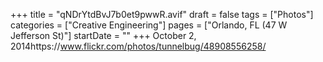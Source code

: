 +++
title = "qNDrYtdBvJ7b0et9pwwR.avif"
draft = false
tags = ["Photos"]
categories = ["Creative Engineering"]
pages = ["Orlando, FL (47 W Jefferson St)"]
startDate = ""
+++
October 2, 2014https://www.flickr.com/photos/tunnelbug/48908556258/
